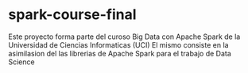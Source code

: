 # spark-course-final
Este proyecto forma parte del curoso Big Data con Apache Spark de la Universidad de Ciencias Informaticas (UCI)
El mismo consiste en la asimilasion del las librerias de Apache Spark para el trabajo de Data Science